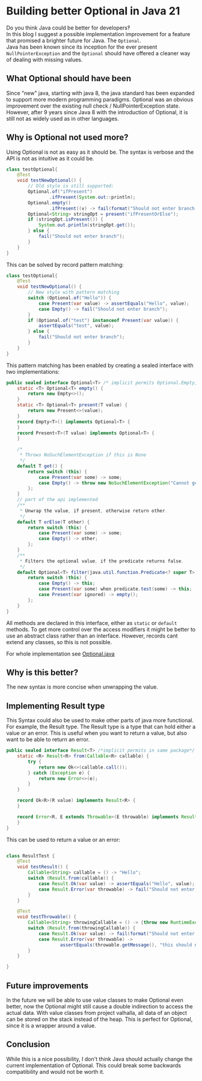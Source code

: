 # Building better Optional in Java 21
Do you think Java could be better for developers‽  
In this blog I suggest a possible implementation improvement for a feature that promised a brighter future for Java. The `Optional`.  
Java has been known since its inception for the ever present `NullPointerException` and the `Optional` should have offered a cleaner way of dealing with missing values.

## What Optional should have been  
Since "new" java, starting with java 8, the java standard has been expanded to support more modern programming paradigms.
Optional was an obvious improvement over the existing null check / NullPointerException state.
However, after 9 years since Java 8 with the introduction of Optional, it is still not as widely used as in other languages.

## Why is Optional not used more?
Using Optional is not as easy as it should be. The syntax is verbose and the API is not as intuitive as it could be. 
```java
class testOptional{
    @Test
    void testNewOptional() {
        // Old style is still supported:
        Optional.of("ifPresent")
                .ifPresent(System.out::println);
        Optional.empty()
                .ifPresent((v) -> fail(format("Should not enter branch; value is '%s'", v)));
        Optional<String> stringOpt = present("ifPresentOrElse");
        if (stringOpt.isPresent()) {
            System.out.println(stringOpt.get());
        } else {
            fail("Should not enter branch");
        }
    }
}
```
This can be solved by record pattern matching:
```java
class testOptional{
    @Test
    void testNewOptional() {
        // New style with pattern matching
        switch (Optional.of("Hello")) {
            case Present(var value) -> assertEquals("Hello", value);
            case Empty() -> fail("Should not enter branch");
        }
        if (Optional.of("test") instanceof Present(var value)) {
            assertEquals("test", value);
        } else {
            fail("Should not enter branch");
        }
    }
}
```
This pattern matching has been enabled by creating a sealed interface with two implementations:
```java
public sealed interface Optional<T> /* implicit permits Optional.Empty, Optional.Present*/ {
    static <T> Optional<T> empty() {
        return new Empty<>();
    }
    static <T> Optional<T> present(T value) {
        return new Present<>(value);
    }
    record Empty<T>() implements Optional<T> {
    }
    record Present<T>(T value) implements Optional<T> {
    }

    /*
     * Throws NoSuchElementException if this is None
     */
    default T get() {
        return switch (this) {
            case Present(var some) -> some;
            case Empty() -> throw new NoSuchElementException("Cannot get value from None");
        };
    }
    // part of the api implemented
    /**
     * Unwrap the value, if present, otherwise return other.
     */
    default T orElse(T other) {
        return switch (this) {
            case Present(var some) -> some;
            case Empty() -> other;
        };
    }
    /**
     * Filters the optional value, if the predicate returns false.
     */
    default Optional<T> filter(java.util.function.Predicate<? super T> predicate) {
        return switch (this) {
            case Empty() -> this;
            case Present(var some) when predicate.test(some) -> this;
            case Present(var ignored) -> empty();
        };
    }
}
```
All methods are declared in this interface, either as `static` or `default` methods.
To get more control over the access modifiers it might be better to use an abstract class rather than an interface. However, records cant extend any classes, so this is not possible.

For whole implementation see [Optional.java](https://github.com/lesjon/java21blog/blob/main/src/main/java/nl/leonklute/optional/Optional.java)

## Why is this better?
The new syntax is more concise when unwrapping the value.
## Implementing Result type
This Syntax could also be used to make other parts of java more functional. For example, the Result type.
The Result type is a type that can hold either a value or an error. This is useful when you want to return a value, but also want to be able to return an error.
```java
public sealed interface Result<T> /*implicit permits in same package*/ {
    static <R> Result<R> from(Callable<R> callable) {
        try {
            return new Ok<>(callable.call());
        } catch (Exception e) {
            return new Error<>(e);
        }
    }

    record Ok<R>(R value) implements Result<R> {
    }

    record Error<R, E extends Throwable>(E throwable) implements Result<R> {
    }
}
```
This can be used to return a value or an error:
```java

class ResultTest {
    @Test
    void testResult() {
        Callable<String> callable = () -> "Hello";
        switch (Result.from(callable)) {
            case Result.Ok(var value) -> assertEquals("Hello", value);
            case Result.Error(var throwable) -> fail("Should not enter branch", throwable);
        }
    }

    @Test
    void testThrowable() {
        Callable<String> throwingCallable = () -> {throw new RuntimeException("this should not actually fail");};
        switch (Result.from(throwingCallable)) {
            case Result.Ok(var value) -> fail(format("Should not enter branch; value is '%s'", value));
            case Result.Error(var throwable) ->
                    assertEquals(throwable.getMessage(), "this should not actually fail");
        }
    }

}
```
## Future improvements
In the future we will be able to use value classes to make Optional even better, now the Optional might still cause a double indirection to access the actual data.
With value classes from project valhalla, all data of an object can be stored on the stack instead of the heap. This is perfect for Optional, since it is a wrapper around a value.
## Conclusion
While this is a nice possibility, I don't think Java should actually change the current implementation of Optional. This could break some backwards compatibility and would not be worth it.
